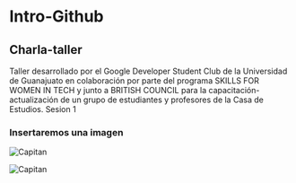 # Intro-Github
 
 
 ## Charla-taller 
 
 Taller desarrollado por el Google Developer Student Club de la Universidad de Guanajuato en colaboración por parte del programa SKILLS FOR WOMEN IN TECH y junto a BRITISH COUNCIL para la capacitación-actualización de un grupo de estudiantes y profesores de la Casa de Estudios.
 Sesion 1

### Insertaremos una imagen 

![Capitan](IMG_1537.HEIC)

![Capitan](capitan.png)
